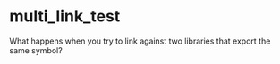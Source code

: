 # multi_link_test
What happens when you try to link against two libraries that export the same symbol?
